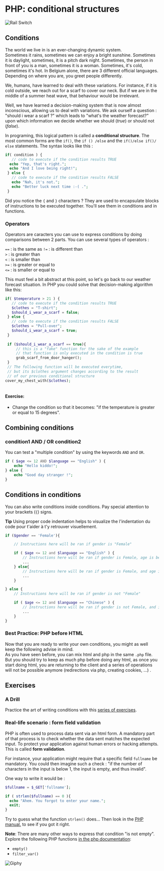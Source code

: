 # PHP: conditional structures


![Rail Switch](https://pmcdn.priceminister.com/photo/Aiguillage-train-miniature-1097270594_L.jpg)

## Conditions

The world we live in is an ever-changing dynamic system.  
Sometimes it rains, sometimes we can enjoy a bright sunshine. Sometimes it is daylight, sometimes, it is a pitch dark night. Sometimes, the person in front of you is a man, sometimes it is a woman. Sometimes, it's cold, sometimes it's hot. In Belgium alone, there are 3 different official languages. Depending on where you are, you greet people differently.

We, humans, have learned to deal with these variations. For instance, if it is cold outside, we reach out for a scarf to cover our neck. But if we are in the middle of a summer heat wave, that behaviour would be irrelevant.
 
Well, we have learned a decision-making system that is now almost inconscious, allowing us to deal with variations. We ask ourself a question : "should i wear a scarf ?" which leads to "what's the weather forecast?" upon which information we decide whether we should (_true_) or should not (_false_). 

In programing, this logical pattern is called a **conditional structure**.
The most common forms are the  `if()`, the `if () /else` and the `if()/else if()/ else` statements.  The syntax looks like this :

```php
if( condition ) {
   // code to execute if the condition results TRUE
  echo "Yep, that's right.";
  echo "And I love being right!";
 } else {
   // code to execute if the condition results FALSE
   echo "Nah, it's not.";
   echo "Better luck next time :-( .";
 }
```

Did you notice the `{` and `}` characters ? They are used to encapsulate blocks of instructions to be executed together. You'll see them in conditions and in functions.


### Operators
Operators are caracters you can use to express conditions by doing comparisons between 2 parts. You can use several types of operators : 

`==` : is the same as 
`!=` : is different than  
`>` : is greater than  
`<` : is smaller than  
`>=` : is greater or equal to  
`<=` : is smaller or equal to 

This must feel a bit abstract at this point, so let's go back to our weather forecast situation.  In PHP you could solve that decision-making algorithm like this: 

```php
if( $temperature > 21 ) {
   // code to execute if the condition results TRUE
   $clothes = "T-shirt";
   $should_i_wear_a_scarf = false;
 } else {
   // code to execute if the condition results FALSE
   $clothes = "Pull-over";
   $should_i_wear_a_scarf = true;
 }
 
 if ($should_i_wear_a_scarf == true){
	 // this is a "fake" function for the sake of the example 
	 // that function is only executed in the condition is true
	 grab_scarf_from_door_hanger();
 }
 // The following function will be executed everytime, 
 // but its $clothes argument changes according to the result
 // of our previous conditional structure
cover_my_chest_with($clothes);
 
```

#### Exercise:
- Change the condition so that it becomes: "if the temperature is greater or equal to 15 degrees".

## Combining conditions

### condition1 AND / OR condition2 
You can test a "multiple condition" by using the keywords  `AND` and `OR`.

```php
if ( $age <= 12 AND $language == "English" ) { 
	echo "Hello kiddo!";
} else {
	echo "Good day stranger !";
}
```

## Conditions in conditions
You can also write conditions inside conditions. Pay special attention to your brackets (`{`) signs.

**Tip** Using proper code indentation helps to visualize the   l'indentation du code pour t'aider à t'y retrouver visuellement.

```php
if ($gender == 'Female'){

	// Instructions here will be ran if gender is "Female"

	if ( $age <= 12 and $language == "English" ) {
		// Instructions here will be ran if gender is Female, age is below 13 and language is English.  
		...
	} else{
		// Instructions here will be ran if gender is Female, and age is above 12 or language is not English. 
		...
	}

} else {
	// Instructions here will be ran if gender is not "Female"

	if ( $age <= 12 and $language == "Chinese" ) {
		// Instructions here will be ran if gender is not Female, and if age is below 13 and language is Chinese. 
		...
	}
}

```

### Best Practice: PHP before HTML
Now that you are ready to write your own conditions, you might as well keep the following advise in mind.  
As you have seen before, you can mix html and php in the same `.php` file.  
But you should try to keep as much php before doing any html, as once you start doing html, you are returning to the client and a series of operations will not be possible anymore (redirections via php, creating cookies, ...) .


## Exercises

### A Drill 
Practice the art of writing conditions with this [series of exercises](drill-conditions.md).  


### Real-life scenario : form field validation
PHP is often used to process data sent via an html form. A mandatory part of that process is to check whether the data sent matches the expected input. To protect your application against human errors or hacking attempts. This is called **form validation**.

For instance, your application might require that a specific field `fullname` be mandatory. You could then imagine such a check : "if the number of characters in the input is below 1, the input is empty, and thus invalid".

One way to write it would be : 

```PHP
$fullname = $_GET['fullname'];

if ( strlen($fullname) == 0 ){
  echo "Ahem. You forgot to enter your name.";
  exit;
}
```
Try to guess what the function  `strlen()` does... Then look in the [PHP manual.](https://www.php.net/manual/en/function.strlen.php) to see if you got it right.

**Note**: There are many other ways to express that condition "is not empty". Explore the following PHP functions [in the php documentation](http://php.net/manual/en/index.php):  
- ` empty() `  
- `filter_var()`  

![Giphy](https://media0.giphy.com/media/gpDtMjkONKp7a/giphy.gif)
